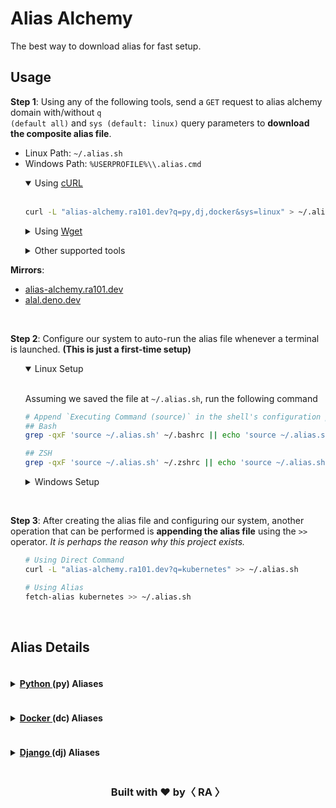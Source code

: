 # Alias Alchemy

<indexMarkdown>

The best way to download alias for fast setup.


<h2> Usage </h2>

<b>Step 1</b>: Using any of the following tools, send a <code>GET</code> request to alias alchemy domain with/without <code>q (default all)</code> and <code>sys (default: linux)</code> query parameters to <b>download the composite alias file</b>.

<be times="2" />

<ul>
	<li> Linux Path: <code>~/.alias.sh</code> </li>
	<li> Windows Path: <code>%USERPROFILE%\\.alias.cmd</code> </li>
</ul>

<ul>
<details open>
	<summary> Using <a href="https://curl.se/"> cURL </a> </summary> <br/>

```bash
curl -L "alias-alchemy.ra101.dev?q=py,dj,docker&sys=linux" > ~/.alias.sh
```

</details>
</ul>

<ul>
<details>
	<summary> Using <a href="https://www.gnu.org/software/wget/"> Wget </a> </summary> <br/>

```bash
wget "alias-alchemy.ra101.dev?q=py,dj,docker&sys=win" -O %USERPROFILE%\.alias.cmd
```

</details>
</ul>

<ul>
<details>
	<summary> Other supported tools </summary> <br/>

<tools>

<table><tbody>
<tr><td> <a href="https://httpie.io/"> HTTPie </a> </td> <td> <code> http -d [url] > [filepath] </code> </td></tr>
<tr><td> <a href="https://learn.microsoft.com/en-us/powershell/module/microsoft.powershell.utility/invoke-webrequest/"> Invoke-WebRequest </a> </td> <td> <code> Invoke-WebRequest [url] -O [filepath] </code> </td></tr>
<tr><td> <a href="https://aria2.github.io/"> aria2 </a> </td> <td> <code> aria2c -c [url] > [filepath] </code> </td></tr>
<tr><td> <a href="https://www.postman.com/"> Postman </a> </td> <td> <code> GET [url] | Save to File </code> </td></tr>
<tr><td> Any Tool </td> <td> <code> [tool] [header: {'User-Agent': 'alal'}] [url] > [filepath] </code> </td></tr>
</tbody></table>

</tools>

</details>
</ul>

<b>Mirrors</b>:
<ul> <li> <a href="https://alias-alchemy.ra101.dev?q="> alias-alchemy.ra101.dev </a> </li>
<li> <a href="https://alal.deno.dev?q="> alal.deno.dev </a> </li> </ul>

<br/>

<b>Step 2</b>: Configure our system to auto-run the alias file whenever a terminal is launched. <b>(This is just a first-time setup)</b>

<be times="2" />

<ul>
<details open class="linux-details">
	<summary> Linux Setup </summary> <br/>

 Assuming we saved the file at <code>~/.alias.sh</code>, run the following command 

<be times="2" />

```bash
# Append `Executing Command (source)` in the shell's configuration profile.
## Bash 
grep -qxF 'source ~/.alias.sh' ~/.bashrc || echo 'source ~/.alias.sh' >> ~/.bashrc

## ZSH 
grep -qxF 'source ~/.alias.sh' ~/.zshrc || echo 'source ~/.alias.sh' >> ~/.zshrc
```

</details>
</ul>

<ul>
<details class="win-details">
	<summary> Windows Setup </summary> <br/>

 Assuming we saved the file at <code>%USERPROFILE%\\.alias.cmd</code>, run the following command in <b>Administrator Mode</b>

<be times="2" />

```batch
REM Adding `AutoRun` key (string) in Windows registry and setting the value to the file path. 
reg add "HKEY_LOCAL_MACHINE\SOFTWARE\Microsoft\Command Processor" /f /v "AutoRun" /t REG_SZ /d "%USERPROFILE%\.alias.cmd"
```

</details>
</ul>

<br/>

<b>Step 3</b>: After creating the alias file and configuring our system, another operation that can be performed is <b>appending the alias file</b> using the <code>>></code> operator. <i> It is perhaps the reason why this project exists. </i>

<be times="2" />
<ul>

```bash
# Using Direct Command
curl -L "alias-alchemy.ra101.dev?q=kubernetes" >> ~/.alias.sh

# Using Alias
fetch-alias kubernetes >> ~/.alias.sh
```

</ul>

<br/>

<h2> Alias Details </h2>

<aliasText>
<details>
	<summary> <h4 style="display:inline-block;"> <a href="https://www.python.org/"> Python </a> (py) Aliases </h4> </summary>
<ul><details open class="linux-details">
	<summary>Linux Aliases (<code>.python.alias.sh</code>)</summary> <br/>

```bash
# Python Aliases

```

</details></ul>
<ul><details class="win-details">
	<summary>Windows Aliases (<code>.python.alias.cmd</code>)</summary> <br/>

```bash
# Python Aliases

```

</details></ul>
</details>

<details>
	<summary> <h4 style="display:inline-block;"> <a href="https://www.docker.com/"> Docker </a> (dc) Aliases </h4> </summary>
<ul><details open class="linux-details">
	<summary>Linux Aliases (<code>.docker.alias.sh</code>)</summary> <br/>

```bash
# Docker Aliases

```

</details></ul>
<ul><details class="win-details">
	<summary>Windows Aliases (<code>.docker.alias.cmd</code>)</summary> <br/>

```bash
# Docker Aliases

```

</details></ul>
</details>

<details>
	<summary> <h4 style="display:inline-block;"> <a href="https://www.djangoproject.com/"> Django </a> (dj) Aliases </h4> </summary>
<ul><details open class="linux-details">
	<summary>Linux Aliases (<code>.django.alias.sh</code>)</summary> <br/>

```bash
# Django Aliases

```

</details></ul>
<ul><details class="win-details">
	<summary>Windows Aliases (<code>.django.alias.cmd</code>)</summary> <br/>

```bash
# Django Aliases

```

</details></ul>
</details>


</aliasText>


<div align="center">
  <h3> Built with <b>❤️</b> by<b>〈 RA 〉</b></h3>

</div>

</indexMarkdown>
